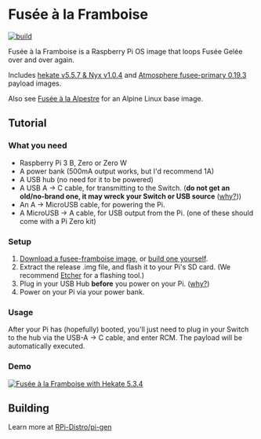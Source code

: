 # Fusée à la Framboise
[![build](https://github.com/kleo/fusee-framboise/actions/workflows/build.yml/badge.svg)](https://github.com/kleo/fusee-framboise/actions/workflows/build.yml)

Fusée à la Framboise is a Raspberry Pi OS image that loops Fusée Gelée over and over again. 

Includes [hekate v5.5.7 & Nyx v1.0.4](https://github.com/CTCaer/hekate/releases/tag/v5.5.7) and [Atmosphere fusee-primary 0.19.3](https://github.com/Atmosphere-NX/Atmosphere/releases/tag/0.19.3) payload images.

Also see [Fusée à la Alpestre](https://github.com/kleo/fusee-alpestre) for an Alpine Linux base image.

## Tutorial

### What you need

 * Raspberry Pi 3 B, Zero or Zero W
 * A power bank (500mA output works, but I'd recommend 1A)
 * A USB hub (no need for it to be powered)
 * A USB A -> C cable, for transmitting to the Switch. (**do not get an old/no-brand one, it may wreck your Switch or USB source** ([why?](https://pastebin.com/80QXsefE)))
 * An A -> MicroUSB cable, for powering the Pi.
 * A MicroUSB -> A cable, for USB output from the Pi. (one of these should come with a Pi Zero kit)

### Setup

 1. [Download a fusee-framboise image](https://github.com/kleo/fusee-framboise/releases), or [build one yourself](#building).
 2. Extract the release .img file, and flash it to your Pi's SD card. (We recommend [Etcher](https://etcher.io) for a flashing tool.)
 3. Plug in your USB Hub **before** you power on your Pi. ([why?](https://www.raspberrypi.org/forums/viewtopic.php?t=23205#p217196))
 4. Power on your Pi via your power bank.

### Usage

After your Pi has (hopefully) booted, you'll just need to plug in your Switch to the hub via the USB-A -> C cable, and enter RCM. The payload will be automatically executed.

### Demo

[![Fusée à la Framboise with Hekate 5.3.4](https://img.youtube.com/vi/CdMKe9dGHEk/hqdefault.jpg)](https://youtu.be/CdMKe9dGHEk)

## Building  

Learn more at [RPi-Distro/pi-gen](https://github.com/RPi-Distro/pi-gen)
